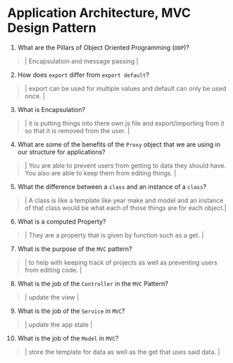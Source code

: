 # Application Architecture, MVC Design Pattern
01. What are the Pillars of Object Oriented Programming (`OOP`)?
  
  > | Encapsulation and message passing |

02. How does `export` differ from `export default`?
  
  > | export can be used for multiple values and default can only be used once.  |

03. What is Encapsulation?
  
  > | it is putting things into there own js file and export/importing from it so that it is removed from the user. |

04. What are some of the benefits of the `Proxy` object that we are using in our structure for applications?
  
  > | You are able to prevent users from getting to data they should have. You also are able to keep them from editing things. |

05. What the difference between a `class` and an instance of a `class`?
  
  > | A class is like a template like year make and model and an instance of that class would be what each of those things are for each object.|

06. What is a computed Property?
  
  > | They are a property that is given by function such as a get.  |

07. What is the purpose of the `MVC` pattern?
  
  > | to help with keeping track of projects as well as preventing users from editing code. |

08. What is the job of the `Controller` in the `MVC` Pattern?
  
  > | update the view |

09. What is the job of the `Service` in `MVC`?
  
  > | update the app state |

10. What is the job of the `Model` in `MVC`?
  
  > | store the template for data as well as the get that uses said data. | 
